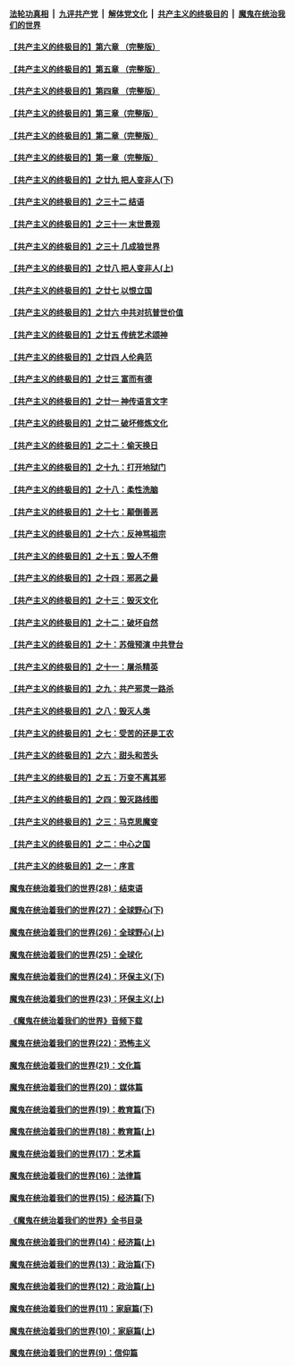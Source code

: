 ####  [法轮功真相](../../../../basic/blob/master/README.md?t=02060402) &nbsp;|&nbsp; [九评共产党](../../../../9ping.md/blob/master/README.md?t=02060402) &nbsp;|&nbsp; [解体党文化](../../../../jtdwh.md/blob/master/README.md?t=02060402)  &nbsp;|&nbsp; [共产主义的终极目的](../../../../gczydzjmd.md/blob/master/README.md?t=02060402) &nbsp;|&nbsp; [魔鬼在统治我们的世界](../../../../mgztzwmdsj.md/blob/master/README.md?t=02060402) 

#### [【共产主义的终极目的】第六章 （完整版）](../pages/nsc422/n11428913.md?t=02060402) 

#### [【共产主义的终极目的】第五章 （完整版）](../pages/nsc422/n11428912.md?t=02060402) 

#### [【共产主义的终极目的】第四章 （完整版）](../pages/nsc422/n11428907.md?t=02060402) 

#### [【共产主义的终极目的】第三章（完整版）](../pages/nsc422/n11428848.md?t=02060402) 

#### [【共产主义的终极目的】第二章（完整版）](../pages/nsc422/n11428831.md?t=02060402) 

#### [【共产主义的终极目的】第一章（完整版）](../pages/nsc422/n11417651.md?t=02060402) 

#### [【共产主义的终极目的】之廿九 把人变非人(下)](../pages/nsc422/n11344140.md?t=02060402) 

#### [【共产主义的终极目的】之三十二 结语](../pages/nsc422/n11360535.md?t=02060402) 

#### [【共产主义的终极目的】之三十一 末世景观](../pages/nsc422/n11351129.md?t=02060402) 

#### [【共产主义的终极目的】之三十 几成狼世界](../pages/nsc422/n11348280.md?t=02060402) 

#### [【共产主义的终极目的】之廿八 把人变非人(上)](../pages/nsc422/n11340492.md?t=02060402) 

#### [【共产主义的终极目的】之廿七 以恨立国](../pages/nsc422/n11336944.md?t=02060402) 

#### [【共产主义的终极目的】之廿六 中共对抗普世价值](../pages/nsc422/n11324785.md?t=02060402) 

#### [【共产主义的终极目的】之廿五 传统艺术颂神](../pages/nsc422/n11296396.md?t=02060402) 

#### [【共产主义的终极目的】之廿四 人伦典范](../pages/nsc422/n11296397.md?t=02060402) 

#### [【共产主义的终极目的】之廿三 富而有德](../pages/nsc422/n11283598.md?t=02060402) 

#### [【共产主义的终极目的】之廿一 神传语言文字](../pages/nsc422/n11263265.md?t=02060402) 

#### [【共产主义的终极目的】之廿二 破坏修炼文化](../pages/nsc422/n11245728.md?t=02060402) 

#### [【共产主义的终极目的】之二十：偷天换日](../pages/nsc422/n11238846.md?t=02060402) 

#### [【共产主义的终极目的】之十九：打开地狱门](../pages/nsc422/n11206376.md?t=02060402) 

#### [【共产主义的终极目的】之十八：柔性洗脑](../pages/nsc422/n11199994.md?t=02060402) 

#### [【共产主义的终极目的】之十七：颠倒善恶](../pages/nsc422/n11179782.md?t=02060402) 

#### [【共产主义的终极目的】之十六：反神骂祖宗](../pages/nsc422/n11166798.md?t=02060402) 

#### [【共产主义的终极目的】之十五：毁人不倦](../pages/nsc422/n11166792.md?t=02060402) 

#### [【共产主义的终极目的】之十四：邪恶之最](../pages/nsc422/n11150249.md?t=02060402) 

#### [【共产主义的终极目的】之十三：毁灭文化](../pages/nsc422/n11135227.md?t=02060402) 

#### [【共产主义的终极目的】之十二：破坏自然](../pages/nsc422/n11135214.md?t=02060402) 

#### [【共产主义的终极目的】之十：苏俄预演 中共登台](../pages/nsc422/n11118424.md?t=02060402) 

#### [【共产主义的终极目的】之十一：屠杀精英](../pages/nsc422/n11118442.md?t=02060402) 

#### [【共产主义的终极目的】之九：共产邪灵一路杀](../pages/nsc422/n11114139.md?t=02060402) 

#### [【共产主义的终极目的】之八：毁灭人类](../pages/nsc422/n11108503.md?t=02060402) 

#### [【共产主义的终极目的】之七：受苦的还是工农](../pages/nsc422/n11101809.md?t=02060402) 

#### [【共产主义的终极目的】之六：甜头和苦头](../pages/nsc422/n11096971.md?t=02060402) 

#### [【共产主义的终极目的】之五：万变不离其邪](../pages/nsc422/n11091285.md?t=02060402) 

#### [【共产主义的终极目的】之四：毁灭路线图](../pages/nsc422/n11086284.md?t=02060402) 

#### [【共产主义的终极目的】之三：马克思魔变](../pages/nsc422/n11061941.md?t=02060402) 

#### [【共产主义的终极目的】之二：中心之国](../pages/nsc422/n11047728.md?t=02060402) 

#### [【共产主义的终极目的】之一：序言](../pages/nsc422/n11086077.md?t=02060402) 

#### [魔鬼在统治着我们的世界(28)：结束语](../pages/nsc422/n10936246.md?t=02060402) 

#### [魔鬼在统治着我们的世界(27)：全球野心(下)](../pages/nsc422/n10928319.md?t=02060402) 

#### [魔鬼在统治着我们的世界(26)：全球野心(上)](../pages/nsc422/n10900318.md?t=02060402) 

#### [魔鬼在统治着我们的世界(25)：全球化](../pages/nsc422/n10788205.md?t=02060402) 

#### [魔鬼在统治着我们的世界(24)：环保主义(下)](../pages/nsc422/n10695307.md?t=02060402) 

#### [魔鬼在统治着我们的世界(23)：环保主义(上)](../pages/nsc422/n10688613.md?t=02060402) 

#### [《魔鬼在统治着我们的世界》音频下载](../pages/nsc422/n10635553.md?t=02060402) 

#### [魔鬼在统治着我们的世界(22)：恐怖主义](../pages/nsc422/n10614727.md?t=02060402) 

#### [魔鬼在统治着我们的世界(21)：文化篇](../pages/nsc422/n10597706.md?t=02060402) 

#### [魔鬼在统治着我们的世界(20)：媒体篇](../pages/nsc422/n10586579.md?t=02060402) 

#### [魔鬼在统治着我们的世界(19)：教育篇(下)](../pages/nsc422/n10564808.md?t=02060402) 

#### [魔鬼在统治着我们的世界(18)：教育篇(上)](../pages/nsc422/n10526970.md?t=02060402) 

#### [魔鬼在统治着我们的世界(17)：艺术篇](../pages/nsc422/n10499093.md?t=02060402) 

#### [魔鬼在统治着我们的世界(16)：法律篇](../pages/nsc422/n10485969.md?t=02060402) 

#### [魔鬼在统治着我们的世界(15)：经济篇(下)](../pages/nsc422/n10469975.md?t=02060402) 

#### [《魔鬼在统治着我们的世界》全书目录](../pages/nsc422/n10464261.md?t=02060402) 

#### [魔鬼在统治着我们的世界(14)：经济篇(上)](../pages/nsc422/n10457370.md?t=02060402) 

#### [魔鬼在统治着我们的世界(13)：政治篇(下)](../pages/nsc422/n10448270.md?t=02060402) 

#### [魔鬼在统治着我们的世界(12)：政治篇(上)](../pages/nsc422/n10444576.md?t=02060402) 

#### [魔鬼在统治着我们的世界(11)：家庭篇(下)](../pages/nsc422/n10440961.md?t=02060402) 

#### [魔鬼在统治着我们的世界(10)：家庭篇(上)](../pages/nsc422/n10435448.md?t=02060402) 

#### [魔鬼在统治着我们的世界(9)：信仰篇](../pages/nsc422/n10432159.md?t=02060402) 

